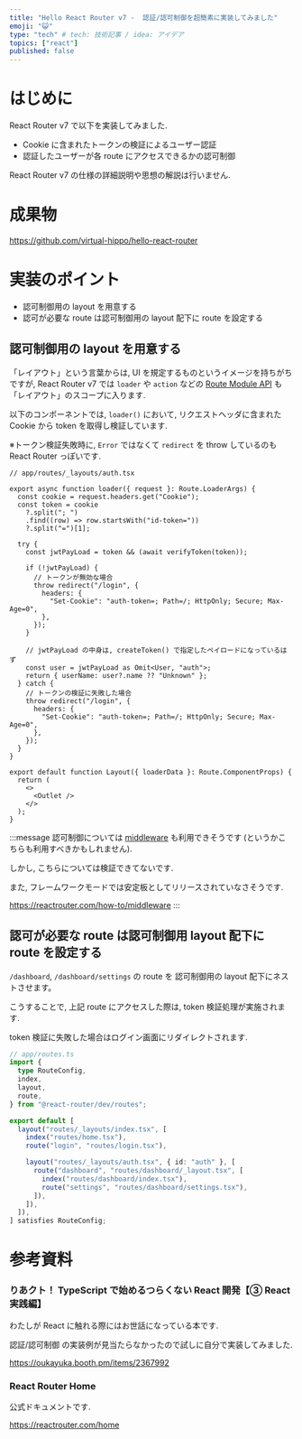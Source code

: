 ```yaml
---
title: "Hello React Router v7 -  認証/認可制御を超簡素に実装してみました"
emoji: "😺"
type: "tech" # tech: 技術記事 / idea: アイデア
topics: ["react"]
published: false
---
```


# はじめに

React Router v7 で以下を実装してみました.

- Cookie に含まれたトークンの検証によるユーザー認証
- 認証したユーザーが各 route にアクセスできるかの認可制御

React Router v7 の仕様の詳細説明や思想の解説は行いません.

# 成果物

https://github.com/virtual-hippo/hello-react-router

# 実装のポイント

- 認可制御用の layout を用意する
- 認可が必要な route は認可制御用の layout 配下に route を設定する

## 認可制御用の layout を用意する

「レイアウト」という言葉からは, UI を規定するものというイメージを持ちがちですが, React Router v7 では `loader` や `action` などの [Route Module API](https://reactrouter.com/start/framework/route-module) も「レイアウト」のスコープに入ります.

以下のコンポーネントでは, `loader()` において, リクエストヘッダに含まれた Cookie から token を取得し検証しています.

※トークン検証失敗時に, `Error` ではなくて `redirect` を throw しているのも React Router っぽいです.

```tsx
// app/routes/_layouts/auth.tsx

export async function loader({ request }: Route.LoaderArgs) {
  const cookie = request.headers.get("Cookie");
  const token = cookie
    ?.split("; ")
    .find((row) => row.startsWith("id-token="))
    ?.split("=")[1];

  try {
    const jwtPayLoad = token && (await verifyToken(token));

    if (!jwtPayLoad) {
      // トークンが無効な場合
      throw redirect("/login", {
        headers: {
          "Set-Cookie": "auth-token=; Path=/; HttpOnly; Secure; Max-Age=0",
        },
      });
    }

    // jwtPayLoad の中身は, createToken() で指定したペイロードになっているはず
    const user = jwtPayLoad as Omit<User, "auth">;
    return { userName: user?.name ?? "Unknown" };
  } catch {
    // トークンの検証に失敗した場合
    throw redirect("/login", {
      headers: {
        "Set-Cookie": "auth-token=; Path=/; HttpOnly; Secure; Max-Age=0",
      },
    });
  }
}

export default function Layout({ loaderData }: Route.ComponentProps) {
  return (
    <>
      <Outlet />
    </>
  );
}
```

:::message
認可制御については [middleware](https://reactrouter.com/start/framework/route-module#middleware) も利用できそうです (というかこちらも利用すべきかもしれません).

しかし, こちらについては検証できてないです.

また, フレームワークモードでは安定板としてリリースされていなさそうです.

https://reactrouter.com/how-to/middleware
:::

## 認可が必要な route は認可制御用 layout 配下に route を設定する

`/dashboard`, `/dashboard/settings` の route を 認可制御用の layout 配下にネストさせます。

こうすることで, 上記 route にアクセスした際は, token 検証処理が実施されます.

token 検証に失敗した場合はログイン画面にリダイレクトされます.

```ts
// app/routes.ts
import {
  type RouteConfig,
  index,
  layout,
  route,
} from "@react-router/dev/routes";

export default [
  layout("routes/_layouts/index.tsx", [
    index("routes/home.tsx"),
    route("login", "routes/login.tsx"),

    layout("routes/_layouts/auth.tsx", { id: "auth" }, [
      route("dashboard", "routes/dashboard/_layout.tsx", [
        index("routes/dashboard/index.tsx"),
        route("settings", "routes/dashboard/settings.tsx"),
      ]),
    ]),
  ]),
] satisfies RouteConfig;
```

# 参考資料

### りあクト！ TypeScript で始めるつらくない React 開発【③ React 実践編】

わたしが React に触れる際にはお世話になっている本です.

認証/認可制御 の実装例が見当たらなかったので試しに自分で実装してみました.

https://oukayuka.booth.pm/items/2367992

### React Router Home

公式ドキュメントです.

https://reactrouter.com/home
